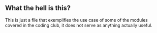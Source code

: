 ## What the hell is this?
This is just a file that exemplifies the use case of some of the modules covered in the coding club, it does not serve as anything actually useful.